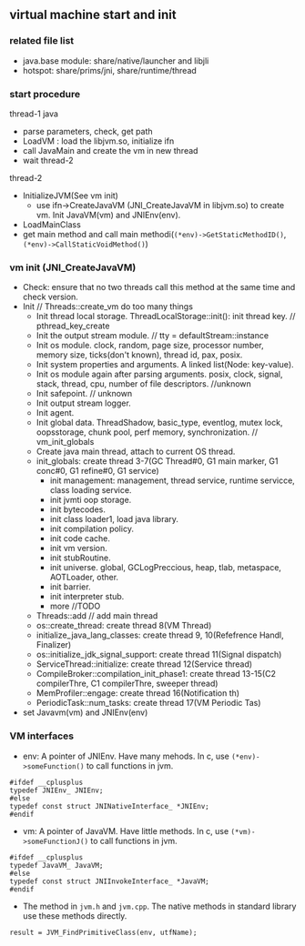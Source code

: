 ## virtual machine start and init

### related file list
- java.base module: share/native/launcher and libjli
- hotspot: share/prims/jni, share/runtime/thread


### start procedure
thread-1 java
- parse parameters, check, get path
- LoadVM : load the libjvm.so, initialize ifn
- call JavaMain and create the vm in new thread
- wait thread-2

thread-2
- InitializeJVM(See vm init)
	- use ifn->CreateJavaVM (JNI_CreateJavaVM in libjvm.so) to create vm. Init JavaVM(vm) and JNIEnv(env).
- LoadMainClass
- get main method and call main methodi(`(*env)->GetStaticMethodID()`, `(*env)->CallStaticVoidMethod()`)


### vm init (JNI_CreateJavaVM)
- Check: ensure that no two threads call this method at the same time and check version.
- Init	// Threads::create_vm do too many things
	- Init thread local storage. ThreadLocalStorage::init(): init thread key. // pthread_key_create
	- Init the output stream module. // tty = defaultStream::instance
	- Init os module. clock, random, page size, processor number, memory size, ticks(don't known), thread id, pax, posix.
	- Init system properties and arguments. A linked list(Node: key-value).
	- Init os module again after parsing arguments. posix, clock, signal, stack, thread, cpu, number of file descriptors. //unknown
	- Init safepoint. // unknown
	- Init output stream logger.
	- Init agent.
	- Init global data. ThreadShadow, basic_type, eventlog, mutex lock, oopsstorage, chunk pool, perf memory, synchronization. // vm_init_globals
	- Create java main thread, attach to current OS thread.
	- init_globals: create thread 3-7(GC Thread#0, G1 main marker, G1 conc#0, G1 refine#0, G1 service)
		- init management: management, thread service, runtime servicce, class loading service.
		- init jvmti oop storage.
		- init bytecodes.
		- init class loader1, load java library.
		- init compilation policy.
		- init code cache.
		- init vm version.
		- init stubRoutine.
		- init universe. global, GCLogPreccious, heap, tlab, metaspace, AOTLoader, other.
		- init barrier.
		- init interpreter stub.
		- more //TODO
	- Threads::add // add main thread
	- os::create_thread: create thread 8(VM Thread)
	- initialize_java_lang_classes: create thread 9, 10(Refefrence Handl, Finalizer)
	- os::initialize_jdk_signal_support: create thread 11(Signal dispatch)
	- ServiceThread::initialize: create thread 12(Service thread)
	- CompileBroker::compilation_init_phase1: create thread 13-15(C2 compilerThre, C1 compilerThre, sweeper thread)
	- MemProfiler::engage: create thread 16(Notification th)
	- PeriodicTask::num_tasks: create thread 17(VM Periodic Tas)
- set Javavm(vm) and JNIEnv(env)


### VM interfaces
- env: A pointer of JNIEnv. Have many mehods. In c, use `(*env)->someFunction()` to call functions in jvm.
```
#ifdef __cplusplus
typedef JNIEnv_ JNIEnv;
#else
typedef const struct JNINativeInterface_ *JNIEnv;
#endif
```

- vm: A pointer of JavaVM. Have little methods. In c, use `(*vm)->someFunctionJ()` to call functions in jvm.
```
#ifdef __cplusplus
typedef JavaVM_ JavaVM;
#else
typedef const struct JNIInvokeInterface_ *JavaVM;
#endif
```

- The method in `jvm.h` and `jvm.cpp`. The native methods in standard library use these methods directly.
```
result = JVM_FindPrimitiveClass(env, utfName);
```

